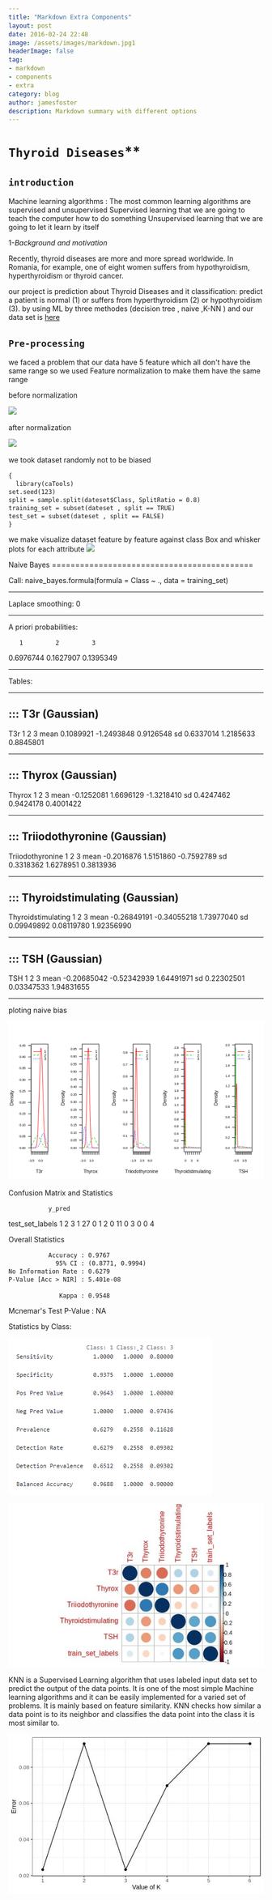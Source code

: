 ```yaml
---
title: "Markdown Extra Components"
layout: post
date: 2016-02-24 22:48
image: /assets/images/markdown.jpg1
headerImage: false
tag:
- markdown
- components
- extra
category: blog
author: jamesfoster
description: Markdown summary with different options
---
```


#  ``Thyroid Diseases``**

## ``introduction``

Machine learning algorithms :
The most common learning algorithms are supervised and unsupervised
Supervised learning that we are going to teach the computer how to do something
Unsupervised learning that we are going to let it learn by itself

1-*Background* *and* *motivation*

Recently, thyroid diseases are more and more spread
worldwide. In Romania, for example, one of eight women
suffers from hypothyroidism, hyperthyroidism or thyroid
cancer.

our project is prediction  about  Thyroid Diseases and it classification: predict
a patient is normal (1) or
suffers from hyperthyroidism (2) or hypothyroidism (3).
by using ML by three methodes (decision tree , naive ,K-NN ) and our data set is  [here ](https://sci2s.ugr.es/keel/dataset/data/classification/newthyroid.zip)


 ## **``Pre-processing``**

we faced a problem
 that our data have 5 feature which all don't have the same range so  we used Feature normalization to make them have the same range

before normalization

<img src="https://mostafa15397.github.io/assets/images/befor.png" width="" height="" />


after normalization

<img src="https://mostafa15397.github.io/assets/images/after.png" width="" height="" />

we took dataset randomly not to be biased

```
{
  library(caTools)
set.seed(123)
split = sample.split(dateset$Class, SplitRatio = 0.8)
training_set = subset(dateset , split == TRUE)
test_set = subset(dateset , split == FALSE)
}
```  
we make visualize dataset feature by feature against  class
Box and whisker plots for each attribute
<img src="https://mostafa15397.github.io/assets/images/graph1.jpg and whisker plots for each attribute.jpg" width="" height="" />

Naive Bayes ===========================================

Call: naive_bayes.formula(formula = Class ~ ., data = training_set)

---------------------------------------------------------------------------------------------------

Laplace smoothing: 0

---------------------------------------------------------------------------------------------------

A priori probabilities:

       1         2         3
0.6976744 0.1627907 0.1395349

---------------------------------------------------------------------------------------------------

Tables:

---------------------------------------------------------------------------------------------------
::: T3r (Gaussian)
---------------------------------------------------------------------------------------------------

T3r             1          2          3
 mean  0.1089921 -1.2493848  0.9126548
 sd    0.6337014  1.2185633  0.8845801

---------------------------------------------------------------------------------------------------
::: Thyrox (Gaussian)
---------------------------------------------------------------------------------------------------

Thyrox          1          2          3
 mean -0.1252081  1.6696129 -1.3218410
 sd    0.4247462  0.9424178  0.4001422

---------------------------------------------------------------------------------------------------
::: Triiodothyronine (Gaussian)
---------------------------------------------------------------------------------------------------

Triiodothyronine          1          2          3
           mean -0.2016876  1.5151860 -0.7592789
           sd    0.3318362  1.6278951  0.3813936

---------------------------------------------------------------------------------------------------
::: Thyroidstimulating (Gaussian)
---------------------------------------------------------------------------------------------------

Thyroidstimulating           1           2           3
             mean -0.26849191 -0.34055218  1.73977040
             sd    0.09949892  0.08119780  1.92356990

---------------------------------------------------------------------------------------------------
::: TSH (Gaussian)
---------------------------------------------------------------------------------------------------

TSH              1           2           3
 mean -0.20685042 -0.52342939  1.64491971
 sd    0.22302501  0.03347533  1.94831655

---------------------------------------------------------------------------------------------------

ploting naive bias

![naive bias](https://github.com/mostafa15397/mostafa15397.github.io/blob/master/assets/images/ploting%20naive%20bias.png?raw=true)


Confusion Matrix and Statistics

               y_pred
test_set_labels  1  2  3
              1 27  0  1
              2  0 11  0
              3  0  0  4

Overall Statistics

               Accuracy : 0.9767          
                 95% CI : (0.8771, 0.9994)
    No Information Rate : 0.6279          
    P-Value [Acc > NIR] : 5.401e-08       

                  Kappa : 0.9548          

 Mcnemar's Test P-Value : NA              

Statistics by Class:

![Cv](https://github.com/mostafa15397/mostafa15397.github.io/blob/master/Capture.PNG?raw=true)


![plot that explains the relation between different features in class dataset](https://github.com/mostafa15397/mostafa15397.github.io/blob/master/assets/images/plot%20that%20explains%20the%20relation%20between%20different%20features%20in%20class%20dataset.jpg?raw=true)

KNN is a Supervised Learning algorithm that uses labeled input data set to predict the output of the data points.
    It is one of the most simple Machine learning algorithms and it can be easily implemented for a varied set of problems.
    It is mainly based on feature similarity. KNN checks how similar a data point is to its neighbor and classifies the data point into the class it is most similar to.

![Error in prediction at k = 3 ](https://github.com/mostafa15397/mostafa15397.github.io/blob/master/assets/images/78956474_480467589246964_4235545560171413504_n.jpg?raw=true)


